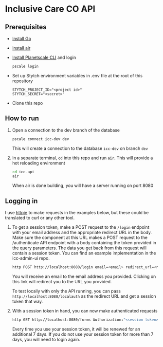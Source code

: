 # Inclusive Care CO API

## Prerequisites

- [Install Go](https://golang.org/doc/install)
- [Install air](https://github.com/cosmtrek/air#installation)
- [Install Planetscale CLI](https://docs.planetscale.com/reference/planetscale-environment-setup) and login

  ```sh
  pscale login
  ```

- Set up Stytch environment variables in .env file at the root of this repository

  ```env
  STYTCH_PROJECT_ID="<project id>"
  STYTCH_SECRET="<secret>"
  ```

- Clone this repo

## How to run

1. Open a connection to the dev branch of the database

   ```sh
   pscale connect icc-dev dev
   ```

   This will create a connection to the database `icc-dev` on branch `dev`

1. In a separate terminal, `cd` into this repo and run `air`. This will provide a hot reloading environment

   ```sh
   cd icc-api
   air
   ```

   When air is done building, you will have a server running on port 8080

## Logging in

I use [httpie](https://httpie.io/cli) to make requests in the examples below, but these could be translated to curl or any other tool.

1. To get a session token, make a POST request to the `/login` endpoint with your email address and the appropriate redirect URL in the body. Make sure the component at this URL makes a POST request to the /authenticate API endpoint with a body containing the token provided in the query parameters. The data you get back from this request will contain a session token. You can find an example implementation in the icc-admin-ui repo.

   ```sh
   http POST http://localhost:8080/login email=<email> redirect_url=<redirect url>
   ```

   You will receive an email to the email address you provided. Clicking on this link will redirect you to the URL you provided.

   To test locally with only the API running, you can pass `http://localhost:8080/localauth` as the redirect URL and get a session token that way.

1. With a session token in hand, you can now make authenticated requests

   ```sh
   http GET http://localhost:8080/forms Authorization:"<session token>"
   ```

   Every time you use your session token, it will be renewed for an additional 7 days. If you do not use your session token for more than 7 days, you will need to login again.
